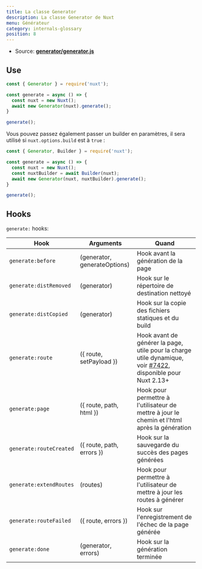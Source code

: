 ```yaml
---
title: La classe Generator
description: La classe Generator de Nuxt
menu: Générateur
category: internals-glossary
position: 8
---
```


- Source: **[generator/generator.js](https://github.com/nuxt/nuxt.js/blob/dev/packages/generator/src/generator.js)**

## Use

```js
const { Generator } = require('nuxt');

const generate = async () => {
  const nuxt = new Nuxt();
  await new Generator(nuxt).generate();
}

generate();
```

Vous pouvez passez également passer un builder en paramètres, il sera utilisé si `nuxt.options.build` est à `true` :

```js
const { Generator, Builder } = require('nuxt');

const generate = async () => {
  const nuxt = new Nuxt();
  const nuxtBuilder = await Builder(nuxt);
  await new Generator(nuxt, nuxtBuilder).generate();
}

generate();
```

## Hooks

`generate:` hooks:

| Hook                    | Arguments                    | Quand                                                                                                                                                    |
| ----------------------- | ---------------------------- | -------------------------------------------------------------------------------------------------------------------------------------------------------- |
| `generate:before`       | (generator, generateOptions) | Hook avant la génération de la page                                                                                                                      |
| `generate:distRemoved`  | (generator)                  | Hook sur le répertoire de destination nettoyé                                                                                                            |
| `generate:distCopied`   | (generator)                  | Hook sur la copie des fichiers statiques et du build                                                                                                     |
| `generate:route`        | ({ route, setPayload })      | Hook avant de générer la page, utile pour la charge utile dynamique, voir [#7422](https://github.com/nuxt/nuxt.js/pull/7422), disponible pour Nuxt 2.13+ |
| `generate:page`         | ({ route, path, html })      | Hook pour permettre à l'utilisateur de mettre à jour le chemin et l'html après la génération                                                             |
| `generate:routeCreated` | ({ route, path, errors })    | Hook sur la sauvegarde du succès des pages générées                                                                                                      |
| `generate:extendRoutes` | (routes)                     | Hook pour permettre à l'utilisateur de mettre à jour les routes à générer                                                                                |
| `generate:routeFailed`  | ({ route, errors })          | Hook sur l'enregistrement de l'échec de la page générée                                                                                                  |
| `generate:done`         | (generator, errors)          | Hook sur la génération terminée                                                                                                                          |
